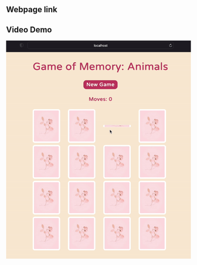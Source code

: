 ## Webpage link


## Video Demo

<img src='public/img/memoryGame.gif' title='Video Demo' width='' alt='Video Demo' />
